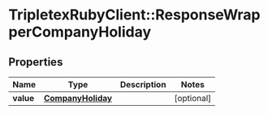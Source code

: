 # TripletexRubyClient::ResponseWrapperCompanyHoliday

## Properties
Name | Type | Description | Notes
------------ | ------------- | ------------- | -------------
**value** | [**CompanyHoliday**](CompanyHoliday.md) |  | [optional] 



